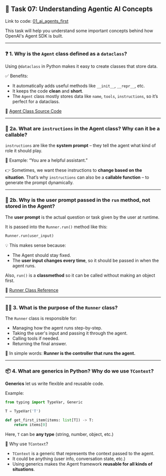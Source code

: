 
## 🧠 Task 07: Understanding Agentic AI Concepts

Link to code: [01\_ai\_agents\_first](https://github.com/panaversity/learn-agentic-ai/tree/main/01_ai_agents_first)

This task will help you understand some important concepts behind how OpenAI's Agent SDK is built.

---

### ❓ 1. Why is the `Agent` class defined as a `dataclass`?

Using `@dataclass` in Python makes it easy to create classes that store data.

✅ Benefits:

* It automatically adds useful methods like `__init__`, `__repr__`, etc.
* It keeps the code **clean** and **short**.
* The `Agent` class mostly stores data like `name`, `tools`, `instructions`, so it’s perfect for a dataclass.

🔗 [Agent Class Source Code](https://openai.github.io/openai-agents-python/ref/agent/)

---

### 🧾 2a. What are `instructions` in the Agent class? Why can it be a **callable**?

`instructions` are like the **system prompt** – they tell the agent what kind of role it should play.

🧠 Example: “You are a helpful assistant.”

👉 Sometimes, we want these instructions to **change based on the situation**. That’s why `instructions` can also be a **callable function** – to generate the prompt dynamically.

---

### 👤 2b. Why is the **user prompt** passed in the `run` method, not stored in the Agent?

The **user prompt** is the actual question or task given by the user at runtime.

It is passed into the `Runner.run()` method like this:

```python
Runner.run(user_input)
```

💡 This makes sense because:

* The Agent should stay fixed.
* The **user input changes every time**, so it should be passed in when the agent runs.

Also, `run()` is a **classmethod** so it can be called without making an object first.

🔗 [Runner Class Reference](https://openai.github.io/openai-agents-python/ref/run/)

---

### 🏃‍♂️ 3. What is the purpose of the `Runner` class?

The `Runner` class is responsible for:

* Managing how the agent runs step-by-step.
* Taking the user's input and passing it through the agent.
* Calling tools if needed.
* Returning the final answer.

🎯 In simple words: **Runner is the controller that runs the agent.**

---

### 📦 4. What are generics in Python? Why do we use `TContext`?

**Generics** let us write flexible and reusable code.

Example:

```python
from typing import TypeVar, Generic

T = TypeVar('T')

def get_first_item(items: list[T]) -> T:
    return items[0]
```

Here, `T` can be **any type** (string, number, object, etc.)

🧠 Why use `TContext`?

* `TContext` is a generic that represents the context passed to the agent.
* It could be anything (user info, conversation state, etc.)
* Using generics makes the Agent framework **reusable for all kinds of situations**.
